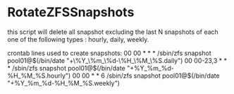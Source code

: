 # RotateZFSSnapshots

this script will delete all snapshot excluding the last N snapshots
of each one of the following types : hourly, daily, weekly.

crontab lines used to create snapshots:
00 00 * * * /sbin/zfs snapshot pool01@$(/bin/date "+\%Y_\%m_\%d-\%H_\%M_\%S.daily")
00 00-23,3 * * * /sbin/zfs snapshot pool01@$(/bin/date "+\%Y_\%m_\%d-\%H_\%M_\%S.hourly")
00 00 * * 6 /sbin/zfs snapshot pool01@$(/bin/date "+\%Y_\%m_\%d-\%H_\%M_\%S.weekly")


